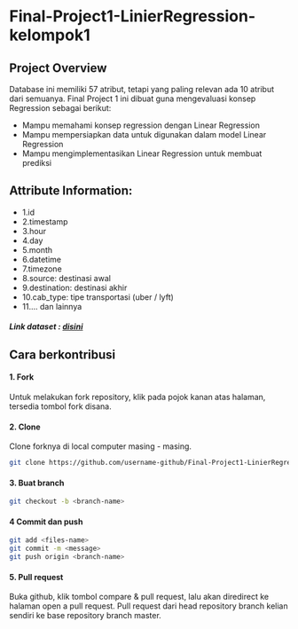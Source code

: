 # Final-Project1-LinierRegression-kelompok1
## Project Overview
Database ini memiliki 57 atribut, tetapi yang paling relevan ada 10 atribut dari semuanya.
Final Project 1 ini dibuat guna mengevaluasi konsep Regression sebagai berikut:
* Mampu memahami konsep regression dengan Linear Regression
* Mampu mempersiapkan data untuk digunakan dalam model Linear Regression
* Mampu mengimplementasikan Linear Regression untuk membuat prediksi
## Attribute Information:
- 1.id
- 2.timestamp
- 3.hour
- 4.day
- 5.month
- 6.datetime
- 7.timezone
- 8.source: destinasi awal
- 9.destination: destinasi akhir
- 10.cab_type: tipe transportasi (uber / lyft)
- 11.... dan lainnya
##### Link dataset : <a href="https://www.kaggle.com/brllrb/uber-and-lyft-dataset-boston-ma"><b> disini</b></a>



## Cara berkontribusi
#### 1. Fork
Untuk melakukan fork repository, klik pada pojok kanan atas halaman, tersedia tombol fork disana.
#### 2. Clone
Clone forknya di local computer masing - masing.
```sh
git clone https://github.com/username-github/Final-Project1-LinierRegression-kelompok1.git
```
#### 3. Buat branch
```sh
git checkout -b <branch-name>
```

#### 4 Commit dan push
```sh
git add <files-name>
git commit -m <message>
git push origin <branch-name>
```
####  5. Pull request
Buka github, klik tombol compare & pull request, lalu akan diredirect ke halaman open a pull request. Pull request dari head repository branch kelian sendiri ke base repository branch master.
